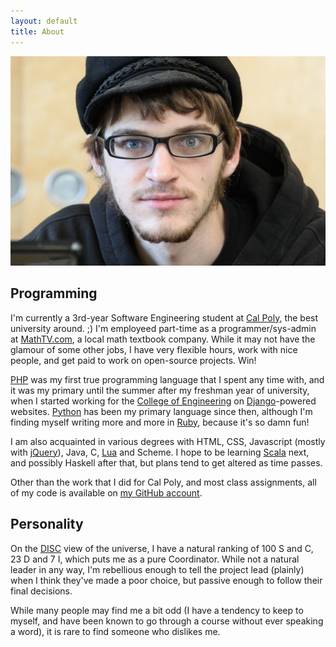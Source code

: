 ```yaml
---
layout: default
title: About
---
```


![](/media/images/me.jpg)

## Programming

I'm currently a 3rd-year Software Engineering student at [Cal Poly], the best
university around. ;) I'm employeed part-time as a programmer/sys-admin at
[MathTV.com], a local math textbook company. While it may not have the glamour
of some other jobs, I have very flexible hours, work with nice people, and get
paid to work on open-source projects.  Win!

[PHP] was my first true programming language that I spent any time with, and it
was my primary until the summer after my freshman year of university, when I
started working for the [College of Engineering] on [Django]-powered websites.
[Python] has been my primary language since then, although I'm finding myself
writing more and more in [Ruby], because it's so damn fun!

I am also acquainted in various degrees with HTML, CSS, Javascript (mostly with
[jQuery]), Java, C, [Lua] and Scheme. I hope to be learning [Scala] next, and
possibly Haskell after that, but plans tend to get altered as time passes.

Other than the work that I did for Cal Poly, and most class assignments, all of
my code is available on [my GitHub account].


[Cal Poly]: http://calpoly.edu/
[MathTV.com]: http://mathtv.com/

[PHP]: http://php.net/
[College of Engineering]: http://ceng.calpoly.edu/
[Django]: http://www.djangoproject.com/
[Python]: http://python.org/
[Ruby]: http://www.ruby-lang.org/

[jQuery]: http://jquery.com/
[Lua]: http://www.lua.org/
[Scala]: http://www.scala-lang.org/

[my GitHub account]: http://github.com/xiongchiamiov/


## Personality

On the [DISC] view of the universe, I have a natural ranking of 100 S and C, 23
D and 7 I, which puts me as a pure Coordinator. While not a natural leader in
any way, I'm rebellious enough to tell the project lead (plainly) when I think
they've made a poor choice, but passive enough to follow their final decisions.

While many people may find me a bit odd (I have a tendency to keep to myself,
and have been known to go through a course without ever speaking a word), it is
rare to find someone who dislikes me.


[DISC]: http://en.wikipedia.org/wiki/DISC_assessment
